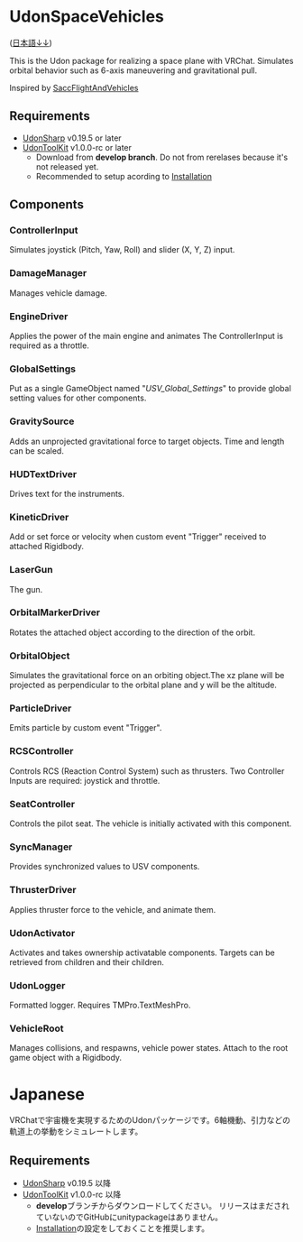 # UdonSpaceVehicles

([日本語↓↓](#Japanese))

This is the Udon package for realizing a space plane with VRChat. Simulates orbital behavior such as 6-axis maneuvering and gravitational pull.

Inspired by [SaccFlightAndVehicles](https://github.com/Sacchan-VRC/SaccFlightAndVehicles.git)

## Requirements
* [UdonSharp](https://github.com/MerlinVR/UdonSharp/tree/v0.19.5) v0.19.5 or later
* [UdonToolKit](https://github.com/orels1/UdonToolkit/tree/develop) v1.0.0-rc or later
  * Download from **develop branch**. Do not from rerelases because it's not released yet.
  * Recommended to setup acording to [Installation](https://github.com/orels1/UdonToolkit/tree/develop#installation)

## Components
<!-- _USV_COMPONENTS_ -->
### ControllerInput
Simulates joystick (Pitch, Yaw, Roll) and slider (X, Y, Z) input.

### DamageManager
Manages vehicle damage.

### EngineDriver
Applies the power of the main engine and animates  The ControllerInput is required as a throttle.

### GlobalSettings
Put as a single GameObject named "_USV_Global_Settings_" to provide global setting values for other components.

### GravitySource
Adds an unprojected gravitational force to target objects. Time and length can be scaled.

### HUDTextDriver
Drives text for the instruments.

### KineticDriver
Add or set force or velocity when custom event "Trigger" received to attached Rigidbody.

### LaserGun
The gun.

### OrbitalMarkerDriver
Rotates the attached object according to the direction of the orbit.

### OrbitalObject
Simulates the gravitational force on an orbiting object.The xz plane will be projected as perpendicular to the orbital plane and y will be the altitude.

### ParticleDriver
Emits particle by custom event "Trigger".

### RCSController
Controls RCS (Reaction Control System) such as thrusters. Two Controller Inputs are required: joystick and throttle.

### SeatController
Controls the pilot seat. The vehicle is initially activated with this component.

### SyncManager
Provides synchronized values to USV components.

### ThrusterDriver
Applies thruster force to the vehicle, and animate them.

### UdonActivator
Activates and takes ownership activatable components. Targets can be retrieved from children and their children.

### UdonLogger
Formatted logger. Requires TMPro.TextMeshPro.

### VehicleRoot
Manages collisions, and respawns, vehicle power states. Attach to the root game object with a Rigidbody.
<!-- /_USV_COMPONENTS_ -->

# Japanese

VRChatで宇宙機を実現するためのUdonパッケージです。6軸機動、引力などの軌道上の挙動をシミュレートします。

## Requirements
* [UdonSharp](https://github.com/MerlinVR/UdonSharp/tree/v0.19.5) v0.19.5 以降
* [UdonToolKit](https://github.com/orels1/UdonToolkit/tree/develop) v1.0.0-rc 以降
  * **develop**ブランチからダウンロードしてください。 リリースはまだされていないのでGitHubにunitypackageはありません。
  * [Installation](https://github.com/orels1/UdonToolkit/tree/develop#installation)の設定をしておくことを推奨します。
